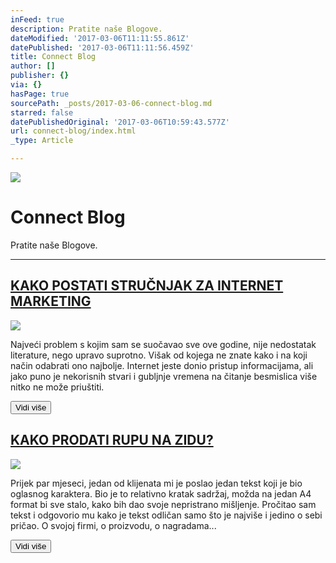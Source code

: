 ```yaml
---
inFeed: true
description: Pratite naše Blogove.
dateModified: '2017-03-06T11:11:55.861Z'
datePublished: '2017-03-06T11:11:56.459Z'
title: Connect Blog
author: []
publisher: {}
via: {}
hasPage: true
sourcePath: _posts/2017-03-06-connect-blog.md
starred: false
datePublishedOriginal: '2017-03-06T10:59:43.577Z'
url: connect-blog/index.html
_type: Article

---
```

![](https://the-grid-user-content.s3-us-west-2.amazonaws.com/0a4711cd-cb95-4852-b1e7-7e1143c6eb69.jpg)

# Connect Blog

Pratite naše Blogove.

---

## **[KAKO POSTATI STRUČNJAK ZA INTERNET MARKETING][0]**
![](https://the-grid-user-content.s3-us-west-2.amazonaws.com/543cde11-aeb9-4b1d-8b46-6174b28bfe2e.jpg)

Najveći problem s kojim sam se suočavao sve ove godine, nije nedostatak literature, nego upravo suprotno. Višak od kojega ne znate kako i na koji način odabrati ono najbolje. Internet jeste donio pristup informacijama, ali jako puno je nekorisnih stvari i gubljnje vremena na čitanje besmislica više nitko ne može priuštiti.

<button data-role="cta" style="">Vidi više</button>

## **[KAKO PRODATI RUPU NA ZIDU?][1]**
![](https://the-grid-user-content.s3-us-west-2.amazonaws.com/fc78fd2d-a2e1-4f35-ad5b-3126cfd12853.jpg)

Prijek par mjeseci, jedan od klijenata mi je poslao jedan tekst koji je bio oglasnog karaktera. Bio je to relativno kratak sadržaj, možda na jedan A4 format bi sve stalo, kako bih dao svoje nepristrano mišljenje. Pročitao sam tekst i odgovorio mu kako je tekst odličan samo što je najviše i jedino o sebi pričao. O svojoj firmi, o proizvodu, o nagradama...

<button data-role="cta" style="">Vidi više</button>



[0]: http://connect.ba/kako-postati-strucnjak-za-internet-marketing/
[1]: http://connect.ba/kako-prodati-rupu-na-zidu/